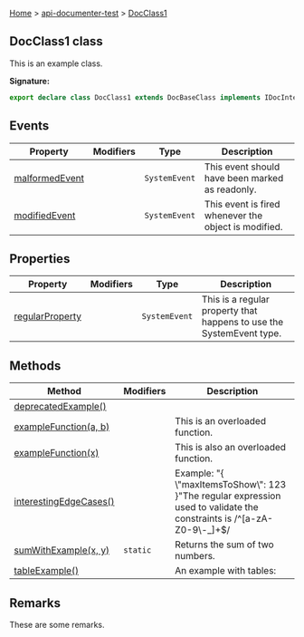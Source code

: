 [Home](./index) &gt; [api-documenter-test](./api-documenter-test.md) &gt; [DocClass1](./api-documenter-test.docclass1.md)

## DocClass1 class

This is an example class.

<b>Signature:</b>

```typescript
export declare class DocClass1 extends DocBaseClass implements IDocInterface1, IDocInterface2 
```

## Events

|  Property | Modifiers | Type | Description |
|  --- | --- | --- | --- |
|  [malformedEvent](./api-documenter-test.docclass1.malformedevent.md) |  | `SystemEvent` | This event should have been marked as readonly. |
|  [modifiedEvent](./api-documenter-test.docclass1.modifiedevent.md) |  | `SystemEvent` | This event is fired whenever the object is modified. |

## Properties

|  Property | Modifiers | Type | Description |
|  --- | --- | --- | --- |
|  [regularProperty](./api-documenter-test.docclass1.regularproperty.md) |  | `SystemEvent` | This is a regular property that happens to use the SystemEvent type. |

## Methods

|  Method | Modifiers | Description |
|  --- | --- | --- |
|  [deprecatedExample()](./api-documenter-test.docclass1.deprecatedexample.md) |  |  |
|  [exampleFunction(a, b)](./api-documenter-test.docclass1.examplefunction.md) |  | This is an overloaded function. |
|  [exampleFunction(x)](./api-documenter-test.docclass1.examplefunction_1.md) |  | This is also an overloaded function. |
|  [interestingEdgeCases()](./api-documenter-test.docclass1.interestingedgecases.md) |  | Example: "<!-- -->{ \\<!-- -->"maxItemsToShow<!-- -->\\<!-- -->": 123 }<!-- -->"<!-- -->The regular expression used to validate the constraints is /^\[a-zA-Z0-9<!-- -->\\<!-- -->-\_\]+$/ |
|  [sumWithExample(x, y)](./api-documenter-test.docclass1.sumwithexample.md) | `static` | Returns the sum of two numbers. |
|  [tableExample()](./api-documenter-test.docclass1.tableexample.md) |  | An example with tables: |

## Remarks

These are some remarks.

